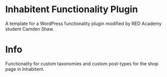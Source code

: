 # Inhabitent Functionality Plugin

A template for a WordPress functionality plugin modified by RED Academy student Camden Shaw.

# Info

Functionality for custom taxonomies and custom post-types for the shop page in Inhabitent.